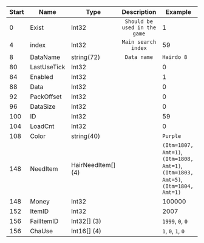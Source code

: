 |Start|Name|Type|Description|Example|
|---|---|---|:---:|---|
|0|Exist|Int32|`Should be used in the game`|1|
|4|index|Int32|`Main search index`|59|
|8|DataName|string(72)|`Data name`|`Hairdo 8`|
|80|LastUseTick|Int32||0|
|84|Enabled|Int32||1|
|88|Data|Int32||0|
|92|PackOffset|Int32||0|
|96|DataSize|Int32||0|
|100|ID|Int32||59|
|104|LoadCnt|Int32||0|
|108|Color|string(40)||`Purple`|
|148|NeedItem|HairNeedItem[] (4)||`(Itm=1807, Amt=1)`, `(Itm=1808, Amt=1)`, `(Itm=1803, Amt=5)`, `(Itm=1804, Amt=1)`|
|148|Money|Int32||100000|
|152|ItemID|Int32||2007|
|156|FailItemID|Int32[] (3)||`1999`, `0`, `0`|
|156|ChaUse|Int16[] (4)||`1`, `0`, `1`, `0`|
